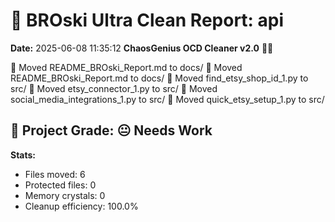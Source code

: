 # 🧹 BROski Ultra Clean Report: api
**Date:** 2025-06-08 11:35:12
**ChaosGenius OCD Cleaner v2.0** 🧠💜

📁 Moved README_BROski_Report.md to docs/
📁 Moved README_BROski_Report.md to docs/
📁 Moved find_etsy_shop_id_1.py to src/
📁 Moved etsy_connector_1.py to src/
📁 Moved social_media_integrations_1.py to src/
📁 Moved quick_etsy_setup_1.py to src/

## 🧠 Project Grade: 😐 Needs Work
**Stats:**
- Files moved: 6
- Protected files: 0
- Memory crystals: 0
- Cleanup efficiency: 100.0%